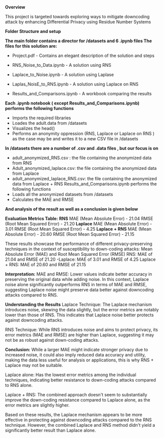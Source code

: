 **Overview**

This project is targeted towards exploring ways to mitigate downcoding attack by enhancing Differential Privacy using Residue Number Systems

**Folder Structure and setup**

**The main folder contains a director for /datasets and 6 .ipynb files The files for this solution are:**

- Project.pdf - Contains an elegant description of the solution and steps

- RNS_Noise_to_Data.ipynb - A solution using RNS

- Laplace_to_Noise.ipynb - A solution using Laplase
- Laplas_NoisE_to_RNS.ipynb - A solution using Laplace on RNS
- Results_and_Comparisons.ipynb - A workbook comparing the results

**Each .ipynb notebook ( except Results_and_Comparisons.ipynb) performs the following functions**
- Imports the required libraries
- Loades the adult.data from /datasets
- Visualizes the head()
- Performs an anonymity oppression (RNS, Laplace or Laplace on RNS ) as the case may be and writes it to a new CSV file in /datasets

**In /datasets there are a number of .csv and .data files , but our focus is on**
- adult_anonymized_RNS.csv : the file containing the anonymized data from
RNS
- Adult_anonymized_laplace.csv: the file containing the anonymized data from
Laplace
- adult_anonymized_laplace_RNS.csv: the file containing the anonymized data
from Laplace + RNS
Results_and_Comparisons.ipynb performs the following functions
- Loads all the anonymized datasets from /datasets
- Calculates the MAE and RMSE

  
**And analysis of the result as well as a conclusion is given below**

**Evaluation Metrics Table:**
**RNS**
MAE (Mean Absolute Error) - 21.04
RMSE (Root Mean Squared Error) - 21.20
**Laplace**
MAE (Mean Absolute Error) - 3.01
RMSE (Root Mean Squared Error) - 4.25
**Laplace + RNS**
MAE (Mean Absolute Error) - 20.60
RMSE (Root Mean Squared Error) - 21.15

These results showcase the performance of different privacy-preserving techniques in the context of susceptibility to down-coding attacks:
Mean Absolute Error (MAE) and Root Mean Squared Error (RMSE)
RNS: MAE of 21.04 and RMSE of 21.20
-Laplace: MAE of 3.01 and RMSE of 4.25 Laplace + RNS: MAE of 20.60 and RMSE of 21.15

**Interpretation:**
MAE and RMSE: Lower values indicate better accuracy in preserving the original data while adding noise. In this context, Laplace noise alone significantly outperforms RNS in terms of MAE and RMSE, suggesting Laplace noise might preserve data better against downcoding attacks compared to RNS.

**Understanding the Results**
Laplace Technique: The Laplace mechanism introduces noise, skewing the data slightly, but the error metrics are notably lower than those of RNS. This indicates that Laplace noise better protects against downcoding attacks.

RNS Technique: While RNS introduces noise and aims to protect privacy, its error metrics (MAE and RMSE) are higher than Laplace, suggesting it may not be as robust against down-coding attacks.

**Conclusion:**
While a larger MAE might indicate stronger privacy due to increased noise, it could also imply reduced data accuracy and utility, making the data less useful for analysis or applications, this is why RNS + Laplace may not be suitable.

Laplace alone: Has the lowest error metrics among the individual techniques, indicating better resistance to down-coding attacks compared to RNS alone.

Laplace + RNS: The combined approach doesn't seem to substantially improve the down-coding resistance compared to Laplace alone, as the error metrics are slightly higher.

Based on these results, the Laplace mechanism appears to be more effective in protecting against downcoding attacks compared to the RNS technique. However, the combined Laplace and RNS method didn't yield a significantly better result than Laplace alone.
